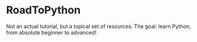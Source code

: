 RoadToPython
============

Not an actual tutorial, but a topical set of resources. The goal: learn Python, from absolute beginner to advanced!
